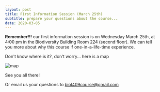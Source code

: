```yaml
---
layout: post
title: First Information Session (March 25th)
subtitle: prepare your questions about the course...
date: 2020-03-05
---
```


**Remember!!!** 
our first information session is on Wednesday March 25th, at 4:00 pm in the Biodiversity Building Room 224 (second floor).
We can tell you more about why this course if one-in-a-life-time experience. 

Don't know where is it?, don't worry... here is a map 

![map](http://www.biodiversity.ubc.ca/museum/images/contactmap.jpg)


See you all there!

Or email us your questions to biol409course@gmail.com
